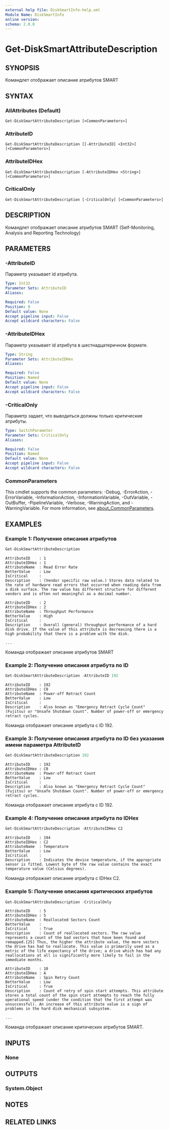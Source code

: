 ```yaml
---
external help file: DiskSmartInfo-help.xml
Module Name: DiskSmartInfo
online version:
schema: 2.0.0
---
```


# Get-DiskSmartAttributeDescription

## SYNOPSIS
Командлет отображает описание атрибутов SMART

## SYNTAX

### AllAttributes (Default)
```
Get-DiskSmartAttributeDescription [<CommonParameters>]
```

### AttributeID
```
Get-DiskSmartAttributeDescription [[-AttributeID] <Int32>] [<CommonParameters>]
```

### AttributeIDHex
```
Get-DiskSmartAttributeDescription [-AttributeIDHex <String>] [<CommonParameters>]
```

### CriticalOnly
```
Get-DiskSmartAttributeDescription [-CriticalOnly] [<CommonParameters>]
```

## DESCRIPTION
Командлет отображает описание атрибутов SMART (Self-Monitoring, Analysis and Reporting Technology)

## PARAMETERS

### -AttributeID
Параметр указывает id атрибута.

```yaml
Type: Int32
Parameter Sets: AttributeID
Aliases:

Required: False
Position: 0
Default value: None
Accept pipeline input: False
Accept wildcard characters: False
```

### -AttributeIDHex
Параметр указывает id атрибута в шестнадцатеричном формате.

```yaml
Type: String
Parameter Sets: AttributeIDHex
Aliases:

Required: False
Position: Named
Default value: None
Accept pipeline input: False
Accept wildcard characters: False
```

### -CriticalOnly
Параметр задает, что выводиться должны только критические атрибуты.

```yaml
Type: SwitchParameter
Parameter Sets: CriticalOnly
Aliases:

Required: False
Position: Named
Default value: None
Accept pipeline input: False
Accept wildcard characters: False
```

### CommonParameters
This cmdlet supports the common parameters: -Debug, -ErrorAction, -ErrorVariable, -InformationAction, -InformationVariable, -OutVariable, -OutBuffer, -PipelineVariable, -Verbose, -WarningAction, and -WarningVariable. For more information, see [about_CommonParameters](http://go.microsoft.com/fwlink/?LinkID=113216).

## EXAMPLES

### Example 1: Получение описания атрибутов
```powershell
Get-DiskSmartAttributeDescription
```

```
AttributeID    : 1
AttributeIDHex : 1
AttributeName  : Read Error Rate
BetterValue    : Low
IsCritical     :
Description    : (Vendor specific raw value.) Stores data related to the rate of hardware read errors that occurred when reading data from a disk surface. The raw value has different structure for different vendors and is often not meaningful as a decimal number.

AttributeID    : 2
AttributeIDHex : 2
AttributeName  : Throughput Performance
BetterValue    : High
IsCritical     :
Description    : Overall (general) throughput performance of a hard disk drive. If the value of this attribute is decreasing there is a high probability that there is a problem with the disk.

...
```

Команда отображает описание атрибутов SMART

### Example 2: Получение описания атрибута по ID
```powershell
Get-DiskSmartAttributeDescription -AttributeID 192
```

```
AttributeID    : 192
AttributeIDHex : C0
AttributeName  : Power-off Retract Count
BetterValue    : Low
IsCritical     :
Description    : Also known as "Emergency Retract Cycle Count" (Fujitsu) or "Unsafe Shutdown Count". Number of power-off or emergency retract cycles.
```

Команда отображает описание атрибута с ID 192.

### Example 3: Получение описания атрибута по ID без указания имени параметра AttributeID
```powershell
Get-DiskSmartAttributeDescription 192
```

```
AttributeID    : 192
AttributeIDHex : C0
AttributeName  : Power-off Retract Count
BetterValue    : Low
IsCritical     :
Description    : Also known as "Emergency Retract Cycle Count" (Fujitsu) or "Unsafe Shutdown Count". Number of power-off or emergency retract cycles.
```

Команда отображает описание атрибута с ID 192.

### Example 4: Получение описания атрибута по IDHex
```powershell
Get-DiskSmartAttributeDescription -AttributeIDHex C2
```

```
AttributeID    : 194
AttributeIDHex : C2
AttributeName  : Temperature
BetterValue    : Low
IsCritical     :
Description    : Indicates the device temperature, if the appropriate sensor is fitted. Lowest byte of the raw value contains the exact temperature value (Celsius degrees).
```

Команда отображает описание атрибута с IDHex C2.


### Example 5: Получение описания критических атрибутов
```powershell
Get-DiskSmartAttributeDescription -CriticalOnly
```

```
AttributeID    : 5
AttributeIDHex : 5
AttributeName  : Reallocated Sectors Count
BetterValue    :
IsCritical     : True
Description    : Count of reallocated sectors. The raw value represents a count of the bad sectors that have been found and remapped.[25] Thus, the higher the attribute value, the more sectors the drive has had to reallocate. This value is primarily used as a metric of the life expectancy of the drive; a drive which has had any reallocations at all is significantly more likely to fail in the immediate months.

AttributeID    : 10
AttributeIDHex : A
AttributeName  : Spin Retry Count
BetterValue    : Low
IsCritical     : True
Description    : Count of retry of spin start attempts. This attribute stores a total count of the spin start attempts to reach the fully operational speed (under the condition that the first attempt was unsuccessful). An increase of this attribute value is a sign of problems in the hard disk mechanical subsystem.

...
```

Команда отображает описание критических атрибутов SMART.

## INPUTS

### None

## OUTPUTS

### System.Object
## NOTES

## RELATED LINKS
